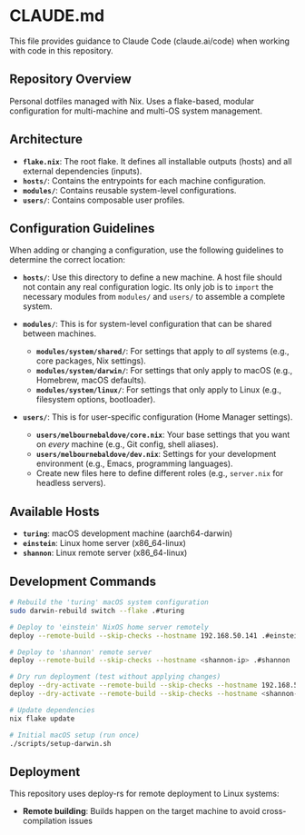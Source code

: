 # CLAUDE.md

This file provides guidance to Claude Code (claude.ai/code) when working with code in this repository.

## Repository Overview

Personal dotfiles managed with Nix. Uses a flake-based, modular configuration for multi-machine and multi-OS system management.

## Architecture

- **`flake.nix`**: The root flake. It defines all installable outputs (hosts) and all external dependencies (inputs).
- **`hosts/`**: Contains the entrypoints for each machine configuration.
- **`modules/`**: Contains reusable system-level configurations.
- **`users/`**: Contains composable user profiles.

## Configuration Guidelines

When adding or changing a configuration, use the following guidelines to determine the correct location:

- **`hosts/`**: Use this directory to define a new machine. A host file should not contain any real configuration logic. Its only job is to `import` the necessary modules from `modules/` and `users/` to assemble a complete system.

- **`modules/`**: This is for system-level configuration that can be shared between machines.
  - **`modules/system/shared/`**: For settings that apply to *all* systems (e.g., core packages, Nix settings).
  - **`modules/system/darwin/`**: For settings that only apply to macOS (e.g., Homebrew, macOS defaults).
  - **`modules/system/linux/`**: For settings that only apply to Linux (e.g., filesystem options, bootloader).

- **`users/`**: This is for user-specific configuration (Home Manager settings).
  - **`users/melbournebaldove/core.nix`**: Your base settings that you want on *every* machine (e.g., Git config, shell aliases).
  - **`users/melbournebaldove/dev.nix`**: Settings for your development environment (e.g., Emacs, programming languages).
  - Create new files here to define different roles (e.g., `server.nix` for headless servers).

## Available Hosts

- **`turing`**: macOS development machine (aarch64-darwin)
- **`einstein`**: Linux home server (x86_64-linux)
- **`shannon`**: Linux remote server (x86_64-linux)

## Development Commands

```bash
# Rebuild the 'turing' macOS system configuration
sudo darwin-rebuild switch --flake .#turing

# Deploy to 'einstein' NixOS home server remotely
deploy --remote-build --skip-checks --hostname 192.168.50.141 .#einstein

# Deploy to 'shannon' remote server
deploy --remote-build --skip-checks --hostname <shannon-ip> .#shannon

# Dry run deployment (test without applying changes)
deploy --dry-activate --remote-build --skip-checks --hostname 192.168.50.141 .#einstein
deploy --dry-activate --remote-build --skip-checks --hostname <shannon-ip> .#shannon

# Update dependencies
nix flake update

# Initial macOS setup (run once)
./scripts/setup-darwin.sh
```

## Deployment

This repository uses deploy-rs for remote deployment to Linux systems:

- **Remote building**: Builds happen on the target machine to avoid cross-compilation issues